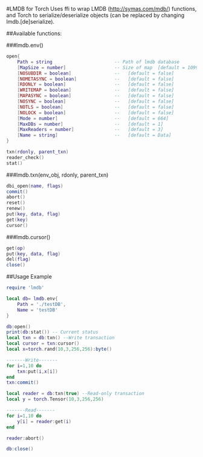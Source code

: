#LMDB for Torch
Uses ffi to wrap LMDB (http://symas.com/mdb/) functions, and Torch to serialize/deserialize objects (can be replaced by changing lmdb.[de]serialize).

##Available functions:

###lmdb.env()

```lua
open{
    Path = string                       -- Path of lmdb database
    [MapSize = number]                  -- Size of map  [default = 1099511627776]
    [NOSUBDIR = boolean]                --   [default = false]
    [NOMETASYNC = boolean]              --   [default = false]
    [RDONLY = boolean]                  --   [default = false]
    [WRITEMAP = boolean]                --   [default = false]
    [MAPASYNC = boolean]                --   [default = false]
    [NOSYNC = boolean]                  --   [default = false]
    [NOTLS = boolean]                   --   [default = false]
    [NOLOCK = boolean]                  --   [default = false]
    [Mode = number]                     --   [default = 664]
    [MaxDBs = number]                   --   [default = 1]
    [MaxReaders = number]               --   [default = 3]
    [Name = string]                     --   [default = Data]
}

txn(rdonly, parent_txn)
reader_check()
stat()
```
###lmdb.txn(env_obj, rdonly, parent_txn)
```lua
dbi_open(name, flags)
commit()
abort()
reset()
renew()
put(key, data, flag)
get(key)
cursor() 
```
###lmdb.cursor()
```lua
get(op)
put(key, data, flag)
del(flag)
close()
```

##Usage Example
```lua
require 'lmdb'

local db= lmdb.env{
    Path = './testDB',
    Name = 'testDB'
}

db:open()
print(db:stat()) -- Current status
local txn = db:txn() --Write transaction
local cursor = txn:cursor()
local x=torch.rand(10,3,256,256):byte()

-------Write-------
for i=1,10 do
    txn:put(i,x[i])
end
txn:commit()

local reader = db:txn(true) --Read-only transaction
local y = torch.Tensor(10,3,256,256)

-------Read-------
for i=1,10 do
    y[i] = reader:get(i)
end

reader:abort()

db:close()
```





